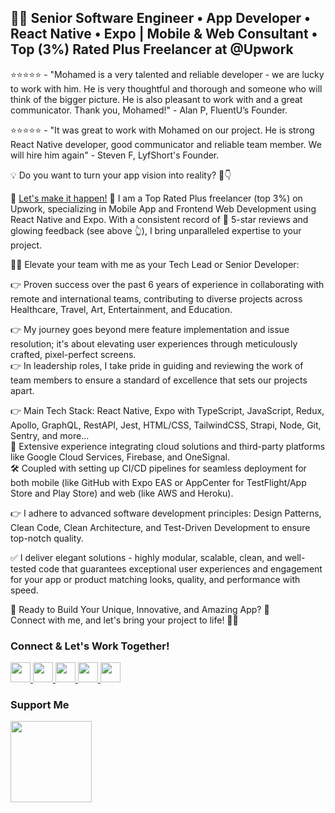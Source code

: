 👨‍💻 Senior Software Engineer • App Developer • React Native • Expo | Mobile & Web Consultant • Top (3%) Rated Plus Freelancer at @Upwork
-----------------------------------------------------------------------

⭐️⭐️⭐️⭐️⭐️ - "Mohamed is a very talented and reliable developer - we are lucky to work with him. He is very thoughtful and thorough and someone who will think of the bigger picture. He is also pleasant to work with and a great communicator. Thank you, Mohamed!" - Alan P, FluentU’s Founder.

⭐️⭐️⭐️⭐️⭐️ - "It was great to work with Mohamed on our project. He is strong React Native developer, good communicator and reliable team member. We will hire him again" - Steven F, LyfShort's Founder.

💡 Do you want to turn your app vision into reality? 🤔👇

🚀 [Let's make it happen!](https://www.upwork.com/freelancers/medaimane) 🥇 I am a Top Rated Plus freelancer (top 3%) on Upwork, specializing in Mobile App and Frontend Web Development using React Native and Expo. With a consistent record of 🤩 5-star reviews and glowing feedback (see above 👆), I bring unparalleled expertise to your project.

👨‍💻 Elevate your team with me as your Tech Lead or Senior Developer:

👉 Proven success over the past 6 years of experience in collaborating with remote and international teams, contributing to diverse projects across Healthcare, Travel, Art, Entertainment, and Education.

👉 My journey goes beyond mere feature implementation and issue resolution; it's about elevating user experiences through meticulously crafted, pixel-perfect screens.<br>
👉 In leadership roles, I take pride in guiding and reviewing the work of team members to ensure a standard of excellence that sets our projects apart.

👉 Main Tech Stack: React Native, Expo with TypeScript, JavaScript, Redux, Apollo, GraphQL, RestAPI, Jest, HTML/CSS, TailwindCSS, Strapi, Node, Git, Sentry, and more...<br>
🚀 Extensive experience integrating cloud solutions and third-party platforms like Google Cloud Services, Firebase, and OneSignal.<br>
🛠️ Coupled with setting up CI/CD pipelines for seamless deployment for both mobile (like GitHub with Expo EAS or AppCenter for TestFlight/App Store and Play Store) and web (like AWS and Heroku).

👉 I adhere to advanced software development principles: Design Patterns, Clean Code, Clean Architecture, and Test-Driven Development to ensure top-notch quality.

✅ I deliver elegant solutions - highly modular, scalable, clean, and well-tested code that guarantees exceptional user experiences and engagement for your app or product matching looks, quality, and performance with speed.

🚀 Ready to Build Your Unique, Innovative, and Amazing App? 🚀<br>
Connect with me, and let's bring your project to life! 🎉🎉

### Connect & Let's Work Together!

<p align="left">
  <a href="https://www.linkedin.com/in/med-aimane-skhairi/" target="_blank" rel="noreferrer">
    <img src="https://raw.githubusercontent.com/danielcranney/readme-generator/main/public/icons/socials/linkedin.svg" width="32" height="32" />
  </a>
  <a href="https://www.twitter.com/med_aimane" target="_blank" rel="noreferrer">
    <img src="https://raw.githubusercontent.com/danielcranney/readme-generator/main/public/icons/socials/twitter.svg" width="32" height="32" />
  </a>
  <a href="http://www.instagram.com/medaimane" target="_blank" rel="noreferrer">
    <img src="https://raw.githubusercontent.com/danielcranney/readme-generator/main/public/icons/socials/instagram.svg" width="32" height="32" />
  </a>
  <a href="https://www.dev.to/medaimane" target="_blank" rel="noreferrer">
    <img src="https://raw.githubusercontent.com/danielcranney/readme-generator/main/public/icons/socials/devdotto.svg" width="32" height="32" />
  </a>
  <a href="https://www.youtube.com/@medaimane" target="_blank" rel="noreferrer">
    <img src="https://raw.githubusercontent.com/danielcranney/readme-generator/main/public/icons/socials/youtube.svg" width="32" height="32" />
  </a>
</p>

### Support Me

<a href="https://www.buymeacoffee.com/medaimane">
  <img src="https://cdn.buymeacoffee.com/buttons/v2/default-yellow.png" width="130" />
</a>
